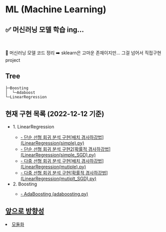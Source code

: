 # ML (Machine Learning)
## ✅ 머신러닝 모델 학습 ing...
<br>

🎈 머신러닝 모델 코드 정리
➡️ sklearn은 고마운 존재이지만... 그걸 넘어서 직접구현project




<h2>Tree</h2>

```
├─Boosting
│  └─Adaboost
└─LinearRegression
```


<h2>현재 구현 목록 (2022-12-12 기준)</h2>
<ul>
  <li>1. LinearRegression</li>
    <ul>
      <li><a href="./LinearRegression/"> - 단순 선형 회귀 분석 구현[배치 경사하강법] (LinearRegression(simple).py) </a> </li>
      <li><a href="./LinearRegression/"> - 단순 선형 회귀 분석 구현2[확률적 경사하강법] (LinearRegression(simple_SGD).py)</a> </li>
      <li><a href="./LinearRegression/"> - 다중 선형 회귀 분석 구현[배치 경사하강법] (LinearRegression(mutiple).py)</a> </li>
      <li><a href="./LinearRegression/"> - 다중 선형 회귀 분석 구현[확률적 경사하강법] (LinearRegression(mutiplt_SGD).py)</a> </li>
    </ul>
    
  <li>2. Boosting </li>
    <ul>
      <li><a href='./Boosting/Adaboost'> - AdaBoosting (adaboosting.py) </li>
    </ul>
</ul>



<h2>앞으로 방향성</h2>
  <li>모듈화</li>
